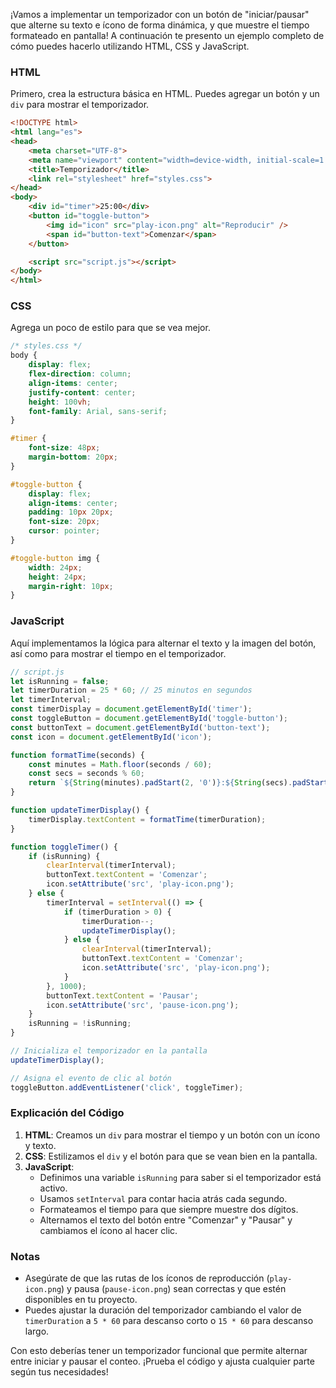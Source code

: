 ¡Vamos a implementar un temporizador con un botón de "iniciar/pausar" que alterne su texto e ícono de forma dinámica, y que muestre el tiempo formateado en pantalla! A continuación te presento un ejemplo completo de cómo puedes hacerlo utilizando HTML, CSS y JavaScript.

### HTML

Primero, crea la estructura básica en HTML. Puedes agregar un botón y un `div` para mostrar el temporizador.

```html
<!DOCTYPE html>
<html lang="es">
<head>
    <meta charset="UTF-8">
    <meta name="viewport" content="width=device-width, initial-scale=1.0">
    <title>Temporizador</title>
    <link rel="stylesheet" href="styles.css">
</head>
<body>
    <div id="timer">25:00</div>
    <button id="toggle-button">
        <img id="icon" src="play-icon.png" alt="Reproducir" />
        <span id="button-text">Comenzar</span>
    </button>

    <script src="script.js"></script>
</body>
</html>
```

### CSS

Agrega un poco de estilo para que se vea mejor.

```css
/* styles.css */
body {
    display: flex;
    flex-direction: column;
    align-items: center;
    justify-content: center;
    height: 100vh;
    font-family: Arial, sans-serif;
}

#timer {
    font-size: 48px;
    margin-bottom: 20px;
}

#toggle-button {
    display: flex;
    align-items: center;
    padding: 10px 20px;
    font-size: 20px;
    cursor: pointer;
}

#toggle-button img {
    width: 24px;
    height: 24px;
    margin-right: 10px;
}
```

### JavaScript

Aquí implementamos la lógica para alternar el texto y la imagen del botón, así como para mostrar el tiempo en el temporizador.

```javascript
// script.js
let isRunning = false;
let timerDuration = 25 * 60; // 25 minutos en segundos
let timerInterval;
const timerDisplay = document.getElementById('timer');
const toggleButton = document.getElementById('toggle-button');
const buttonText = document.getElementById('button-text');
const icon = document.getElementById('icon');

function formatTime(seconds) {
    const minutes = Math.floor(seconds / 60);
    const secs = seconds % 60;
    return `${String(minutes).padStart(2, '0')}:${String(secs).padStart(2, '0')}`;
}

function updateTimerDisplay() {
    timerDisplay.textContent = formatTime(timerDuration);
}

function toggleTimer() {
    if (isRunning) {
        clearInterval(timerInterval);
        buttonText.textContent = 'Comenzar';
        icon.setAttribute('src', 'play-icon.png');
    } else {
        timerInterval = setInterval(() => {
            if (timerDuration > 0) {
                timerDuration--;
                updateTimerDisplay();
            } else {
                clearInterval(timerInterval);
                buttonText.textContent = 'Comenzar';
                icon.setAttribute('src', 'play-icon.png');
            }
        }, 1000);
        buttonText.textContent = 'Pausar';
        icon.setAttribute('src', 'pause-icon.png');
    }
    isRunning = !isRunning;
}

// Inicializa el temporizador en la pantalla
updateTimerDisplay();

// Asigna el evento de clic al botón
toggleButton.addEventListener('click', toggleTimer);
```

### Explicación del Código

1. **HTML**: Creamos un `div` para mostrar el tiempo y un botón con un ícono y texto.
2. **CSS**: Estilizamos el `div` y el botón para que se vean bien en la pantalla.
3. **JavaScript**:
   - Definimos una variable `isRunning` para saber si el temporizador está activo.
   - Usamos `setInterval` para contar hacia atrás cada segundo.
   - Formateamos el tiempo para que siempre muestre dos dígitos.
   - Alternamos el texto del botón entre "Comenzar" y "Pausar" y cambiamos el ícono al hacer clic.

### Notas

- Asegúrate de que las rutas de los íconos de reproducción (`play-icon.png`) y pausa (`pause-icon.png`) sean correctas y que estén disponibles en tu proyecto.
- Puedes ajustar la duración del temporizador cambiando el valor de `timerDuration` a `5 * 60` para descanso corto o `15 * 60` para descanso largo.

Con esto deberías tener un temporizador funcional que permite alternar entre iniciar y pausar el conteo. ¡Prueba el código y ajusta cualquier parte según tus necesidades!